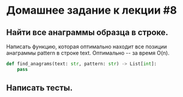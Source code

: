 # Домашнее задание к лекции #8

## Найти все анаграммы образца в строке.
Написать функцию, которая оптимально находит все позиции анаграммы pattern в строке text.
Оптимально -- за время O(n).

```python
def find_anagrams(text: str, pattern: str) -> List[int]:
    pass
```

## Написать тесты.
